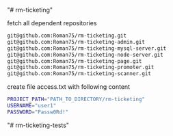 "# rm-ticketing"

fetch all dependent repositories

```bash
git@github.com:Roman75/rm-ticketing.git
git@github.com:Roman75/rm-ticketing-admin.git
git@github.com:Roman75/rm-ticketing-mysql-server.git
git@github.com:Roman75/rm-ticketing-node-server.git
git@github.com:Roman75/rm-ticketing-page.git
git@github.com:Roman75/rm-ticketing-promoter.git
git@github.com:Roman75/rm-ticketing-scanner.git
```

create file access.txt with following content

```bash
PROJECT_PATH="PATH_TO_DIRECTORY/rm-ticketing"
USERNAME="user1"
PASSWORD="Passw0Rd!"
```
"# rm-ticketing-tests" 
